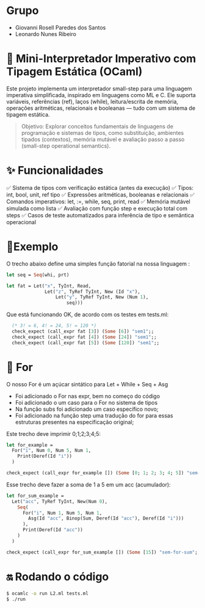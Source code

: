 # Grupo
- Giovanni Rosell Paredes dos Santos
- Leonardo Nunes Ribeiro

# 🧠 Mini-Interpretador Imperativo com Tipagem Estática (OCaml)
Este projeto implementa um interpretador small-step para uma linguagem imperativa simplificada, inspirado em linguagens como ML e C. Ele suporta variáveis, referências (ref), laços (while), leitura/escrita de memória, operações aritméticas, relacionais e booleanas — tudo com um sistema de tipagem estática.

> Objetivo: Explorar conceitos fundamentais de linguagens de programação e sistemas de tipos, como substituição, ambientes tipados (contextos), memória mutável e avaliação passo a passo (small-step operational semantics).

# ✨ Funcionalidades
✅ Sistema de tipos com verificação estática (antes da execução)
✅ Tipos: int, bool, unit, ref tipo
✅ Expressões aritméticas, booleanas e relacionais
✅ Comandos imperativos: let, :=, while, seq, print, read
✅ Memória mutável simulada como lista
✅ Avaliação com função step e execução total com steps
✅ Casos de teste automatizados para inferência de tipo e semântica operacional

# 🔧Exemplo
O trecho abaixo define uma simples função fatorial na nossa linguagem :

```ocaml
let seq = Seq(whi, prt)

let fat = Let("x", TyInt, Read, 
              Let("z", TyRef TyInt, New (Id "x"), 
                  Let("y", TyRef TyInt, New (Num 1),
                      seq)))
```
Que está funcionando OK, de acordo com os testes em tests.ml:
```ocaml
  (* 3! = 6, 4! = 24, 5! = 120 *)
  check_expect (call_expr fat [3]) (Some [6]) "sem1";;
  check_expect (call_expr fat [4]) (Some [24]) "sem1";;
  check_expect (call_expr fat [5]) (Some [120]) "sem1";;
```

# 🔄 For
O nosso For é um açúcar sintático para Let + While + Seq + Asg

- Foi adicionado o For nas expr, bem no começo do código
- Foi adicionado o um caso para o For no sistema de tipos
- Na função subs foi adicionado um caso específico novo;
- Foi adicionado na função step uma tradução do for para essas estruturas presentes na especificação original;

Este trecho deve imprimir 0;1;2;3;4;5:
```ocaml
let for_example =
  For("i", Num 0, Num 5, Num 1,
    Print(Deref(Id "i"))
  )
```
```ocaml
check_expect (call_expr for_example []) (Some [0; 1; 2; 3; 4; 5]) "sem-for-print";;
```
Esse trecho deve fazer a soma de 1 a 5 em um acc (acumulador):
```ocaml
let for_sum_example =
  Let("acc", TyRef TyInt, New(Num 0),
    Seq(
      For("i", Num 1, Num 5, Num 1,
        Asg(Id "acc", Binop(Sum, Deref(Id "acc"), Deref(Id "i")))
      ),
      Print(Deref(Id "acc"))
    )
  )
```
```ocaml
check_expect (call_expr for_sum_example []) (Some [15]) "sem-for-sum";;
```

# 🔛 Rodando o código

```bash
$ ocamlc -o run L2.ml tests.ml
$ ./run
```


